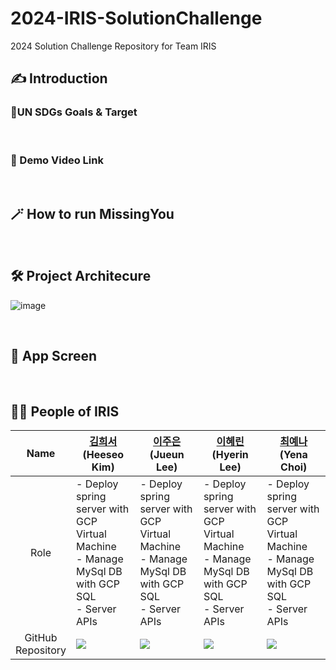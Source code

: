 # 2024-IRIS-SolutionChallenge
2024 Solution Challenge Repository for Team IRIS

## ✍️ Introduction

### 🚩UN SDGs Goals & Target

<br/>

### 🎥  Demo Video Link

<br/>

## 🪄 How to run MissingYou

<br/>

## 🛠  Project Architecure
![image](https://github.com/dsc-sookmyung/2024-IRIS-SolutionChallenge/assets/68546023/b1b573ab-c66c-4d10-b0f1-6a86ead06c05)

<br/>

## 📱  App Screen

<br/>

## 👯‍♀️  People of IRIS
|Name|[김희서]() <br/> (Heeseo Kim)|[이주은](https://github.com/lizuAg) <br/> (Jueun Lee)|[이혜린]() <br/> (Hyerin Lee)|[최예나]() <br/> (Yena Choi)|
|:---:|---|---|---|---|
|Role|- Deploy spring server with GCP Virtual Machine<br/>- Manage MySql DB with GCP SQL<br/>- Server APIs|- Deploy spring server with GCP Virtual Machine<br/>- Manage MySql DB with GCP SQL<br/>- Server APIs|- Deploy spring server with GCP Virtual Machine<br/>- Manage MySql DB with GCP SQL<br/>- Server APIs|- Deploy spring server with GCP Virtual Machine<br/>- Manage MySql DB with GCP SQL<br/>- Server APIs|
|GitHub<br/>Repository|[<img src="https://github.com/lizuAg.png">](https://github.com/lizuAg)|<img src="https://github.com/lizuAg.png">|<img src="https://github.com/lizuAg.png">|<img src="https://github.com/lizuAg.png">|
